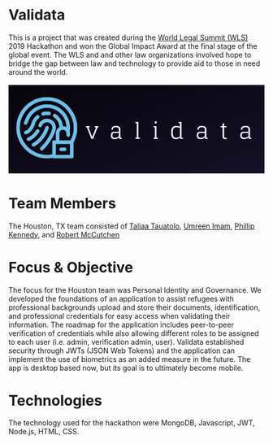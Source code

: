 <h1> Validata </h1> 
This is a project that was created during the <a href="https://worldlegalsummit.org/">World Legal Summit (WLS)</a> 
2019 Hackathon and won the Global Impact Award at the final stage of the global event. The WLS and and other law organizations
involved hope to bridge the gap between law and technology to provide aid to those in need around the world.

<br/>
<br/>

<img src="small-logo.png"/>

<h1> Team Members </h1>
The Houston, TX team consisted of  
<a href="https://github.com/taliaa10">Taliaa Tauatolo</a>, 
<a href="https://github.com/Umreen24">Umreen Imam</a>, 
<a href="https://github.com/PhilKennedy86">Phillip Kennedy</a>, 
and <a href="https://github.com/RobertMcCutchen">Robert McCutchen</a>

<h1> Focus & Objective </h1>
The focus for the Houston team was Personal Identity and Governance. We developed the foundations of an application to assist refugees with professional backgrounds upload and store their documents, identification, and professional credentials for easy access when validating their information. The roadmap for the application includes peer-to-peer verification of credentials while also allowing different roles to be assigned to each user (i.e. admin, verification admin, user). Validata established security through JWTs (JSON Web Tokens) and the application can implement the use of biometrics as an added measure in the future. The app is desktop based now, but its goal is to ultimately become mobile. 

<h1> Technologies </h1>
The technology used for the hackathon were MongoDB, Javascript, JWT, Node.js, HTML, CSS.
